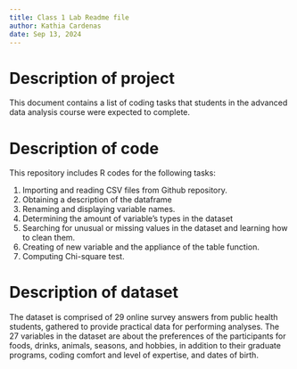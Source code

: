 ```yaml
---
title: Class 1 Lab Readme file
author: Kathia Cardenas
date: Sep 13, 2024
---
```

# Description of project
This document contains a list of coding tasks that students in the advanced data analysis course were expected to complete. 

# Description of code
This repository includes R codes for the following tasks: 
1. Importing and reading CSV files from Github repository.
2. Obtaining a description of the dataframe
3. Renaming and displaying variable names.
4. Determining the amount of variable’s types in the dataset
5. Searching for unusual or missing values in the dataset and learning how to clean them. 
6. Creating of new variable and the appliance of the table function.
7. Computing Chi-square test.

# Description of dataset
The dataset is comprised of 29 online survey answers from public health students, gathered to provide practical data for performing analyses. The 27 variables in the dataset are about the preferences of the participants for foods, drinks, animals, seasons, and hobbies, in addition to their graduate programs, coding comfort and level of expertise, and dates of birth.


